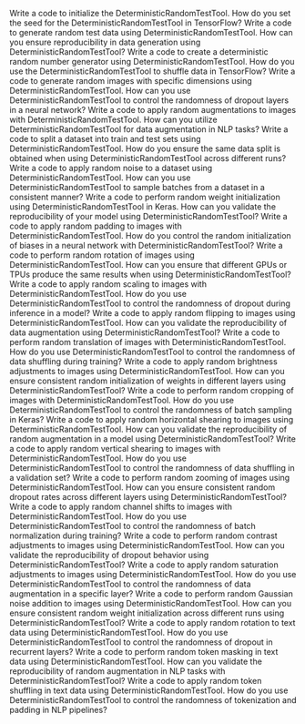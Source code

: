 
Write a code to initialize the DeterministicRandomTestTool.
How do you set the seed for the DeterministicRandomTestTool in TensorFlow?
Write a code to generate random test data using DeterministicRandomTestTool.
How can you ensure reproducibility in data generation using DeterministicRandomTestTool?
Write a code to create a deterministic random number generator using DeterministicRandomTestTool.
How do you use the DeterministicRandomTestTool to shuffle data in TensorFlow?
Write a code to generate random images with specific dimensions using DeterministicRandomTestTool.
How can you use DeterministicRandomTestTool to control the randomness of dropout layers in a neural network?
Write a code to apply random augmentations to images with DeterministicRandomTestTool.
How can you utilize DeterministicRandomTestTool for data augmentation in NLP tasks?
Write a code to split a dataset into train and test sets using DeterministicRandomTestTool.
How do you ensure the same data split is obtained when using DeterministicRandomTestTool across different runs?
Write a code to apply random noise to a dataset using DeterministicRandomTestTool.
How can you use DeterministicRandomTestTool to sample batches from a dataset in a consistent manner?
Write a code to perform random weight initialization using DeterministicRandomTestTool in Keras.
How can you validate the reproducibility of your model using DeterministicRandomTestTool?
Write a code to apply random padding to images with DeterministicRandomTestTool.
How do you control the random initialization of biases in a neural network with DeterministicRandomTestTool?
Write a code to perform random rotation of images using DeterministicRandomTestTool.
How can you ensure that different GPUs or TPUs produce the same results when using DeterministicRandomTestTool?
Write a code to apply random scaling to images with DeterministicRandomTestTool.
How do you use DeterministicRandomTestTool to control the randomness of dropout during inference in a model?
Write a code to apply random flipping to images using DeterministicRandomTestTool.
How can you validate the reproducibility of data augmentation using DeterministicRandomTestTool?
Write a code to perform random translation of images with DeterministicRandomTestTool.
How do you use DeterministicRandomTestTool to control the randomness of data shuffling during training?
Write a code to apply random brightness adjustments to images using DeterministicRandomTestTool.
How can you ensure consistent random initialization of weights in different layers using DeterministicRandomTestTool?
Write a code to perform random cropping of images with DeterministicRandomTestTool.
How do you use DeterministicRandomTestTool to control the randomness of batch sampling in Keras?
Write a code to apply random horizontal shearing to images using DeterministicRandomTestTool.
How can you validate the reproducibility of random augmentation in a model using DeterministicRandomTestTool?
Write a code to apply random vertical shearing to images with DeterministicRandomTestTool.
How do you use DeterministicRandomTestTool to control the randomness of data shuffling in a validation set?
Write a code to perform random zooming of images using DeterministicRandomTestTool.
How can you ensure consistent random dropout rates across different layers using DeterministicRandomTestTool?
Write a code to apply random channel shifts to images with DeterministicRandomTestTool.
How do you use DeterministicRandomTestTool to control the randomness of batch normalization during training?
Write a code to perform random contrast adjustments to images using DeterministicRandomTestTool.
How can you validate the reproducibility of dropout behavior using DeterministicRandomTestTool?
Write a code to apply random saturation adjustments to images using DeterministicRandomTestTool.
How do you use DeterministicRandomTestTool to control the randomness of data augmentation in a specific layer?
Write a code to perform random Gaussian noise addition to images using DeterministicRandomTestTool.
How can you ensure consistent random weight initialization across different runs using DeterministicRandomTestTool?
Write a code to apply random rotation to text data using DeterministicRandomTestTool.
How do you use DeterministicRandomTestTool to control the randomness of dropout in recurrent layers?
Write a code to perform random token masking in text data using DeterministicRandomTestTool.
How can you validate the reproducibility of random augmentation in NLP tasks with DeterministicRandomTestTool?
Write a code to apply random token shuffling in text data using DeterministicRandomTestTool.
How do you use DeterministicRandomTestTool to control the randomness of tokenization and padding in NLP pipelines?